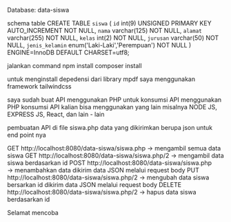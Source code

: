 Database: data-siswa

schema table
CREATE TABLE `siswa` (
`id` int(9) UNSIGNED PRIMARY KEY AUTO_INCREMENT NOT NULL,
`nama` varchar(125) NOT NULL,
`alamat` varchar(255) NOT NULL,
`kelas` int(2) NOT NULL,
`jurusan` varchar(50) NOT NULL,
`jenis_kelamin` enum('Laki-Laki','Perempuan') NOT NULL
) ENGINE=InnoDB DEFAULT CHARSET=utf8;

jalankan command
npm install
composer install

untuk menginstall depedensi dari library mpdf
saya menggunakan framework tailwindcss

saya sudah buat API menggunakan PHP untuk konsumsi API menggunakan PHP
konsumsi API kalian bisa menggunakan yang lain misalnya NODE JS, EXPRESS JS, React, dan lain - lain

pembuatan API di file siswa.php data yang dikirimkan berupa json
untuk end point nya

GET http://localhost:8080/data-siswa/siswa.php
-> mengambil semua data siswa
GET http://localhost:8080/data-siswa/siswa.php/2
-> mengambil data siswa berdasarkan id
POST http://localhost:8080/data-siswa/siswa.php  
 -> menambahkan data dikirim data JSON melalui request body
PUT http://localhost:8080/data-siswa/siswa.php/2
-> mengubah data siswa bersarkan id dikirim data JSON melalui request body
DELETE http://localhost:8080/data-siswa/siswa.php/2
-> hapus data siswa berdasarkan id

Selamat mencoba
